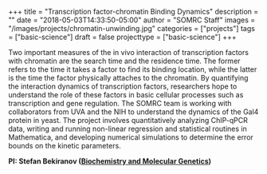 +++
title = "Transcription factor-chromatin Binding Dynamics"
description = ""
date = "2018-05-03T14:33:50-05:00"
author = "SOMRC Staff"
images = "/images/projects/chromatin-unwinding.jpg"
categories = ["projects"]
tags = ["basic-science"]
draft = false
projecttype = ["basic-science"]
+++

Two important measures of the in vivo interaction of transcription factors with chromatin are the search time and the residence time. The former refers to the time it takes a factor to find its binding location, while the latter is the time the factor physically attaches to the chromatin. By quantifying the interaction dynamics of transcription factors, researchers hope to understand the role of these factors in basic cellular processes such as transcription and gene regulation. The SOMRC team is working with collaborators from UVA and the NIH to understand the dynamics of the Gal4 protein in yeast. The project involves quantitatively analyzing ChIP-qPCR data, writing and running non-linear regression and statistical routines in Mathematica, and developing numerical simulations to determine the error bounds on the kinetic parameters. 

**PI: Stefan Bekiranov ([Biochemistry and Molecular Genetics](https://bmg.med.virginia.edu))**
